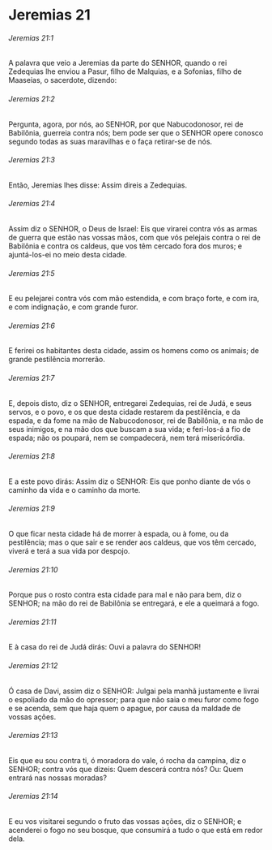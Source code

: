# Jeremias 21

###### Jeremias 21:1

A palavra que veio a Jeremias da parte do SENHOR, quando o rei Zedequias lhe enviou a Pasur, filho de Malquias, e a Sofonias, filho de Maaseias, o sacerdote, dizendo:

###### Jeremias 21:2

Pergunta, agora, por nós, ao SENHOR, por que Nabucodonosor, rei de Babilônia, guerreia contra nós; bem pode ser que o SENHOR opere conosco segundo todas as suas maravilhas e o faça retirar-se de nós.

###### Jeremias 21:3

Então, Jeremias lhes disse: Assim direis a Zedequias.

###### Jeremias 21:4

Assim diz o SENHOR, o Deus de Israel: Eis que virarei contra vós as armas de guerra que estão nas vossas mãos, com que vós pelejais contra o rei de Babilônia e contra os caldeus, que vos têm cercado fora dos muros; e ajuntá-los-ei no meio desta cidade.

###### Jeremias 21:5

E eu pelejarei contra vós com mão estendida, e com braço forte, e com ira, e com indignação, e com grande furor.

###### Jeremias 21:6

E ferirei os habitantes desta cidade, assim os homens como os animais; de grande pestilência morrerão.

###### Jeremias 21:7

E, depois disto, diz o SENHOR, entregarei Zedequias, rei de Judá, e seus servos, e o povo, e os que desta cidade restarem da pestilência, e da espada, e da fome na mão de Nabucodonosor, rei de Babilônia, e na mão de seus inimigos, e na mão dos que buscam a sua vida; e feri-los-á a fio de espada; não os poupará, nem se compadecerá, nem terá misericórdia.

###### Jeremias 21:8

E a este povo dirás: Assim diz o SENHOR: Eis que ponho diante de vós o caminho da vida e o caminho da morte.

###### Jeremias 21:9

O que ficar nesta cidade há de morrer à espada, ou à fome, ou da pestilência; mas o que sair e se render aos caldeus, que vos têm cercado, viverá e terá a sua vida por despojo.

###### Jeremias 21:10

Porque pus o rosto contra esta cidade para mal e não para bem, diz o SENHOR; na mão do rei de Babilônia se entregará, e ele a queimará a fogo.

###### Jeremias 21:11

E à casa do rei de Judá dirás: Ouvi a palavra do SENHOR!

###### Jeremias 21:12

Ó casa de Davi, assim diz o SENHOR: Julgai pela manhã justamente e livrai o espoliado da mão do opressor; para que não saia o meu furor como fogo e se acenda, sem que haja quem o apague, por causa da maldade de vossas ações.

###### Jeremias 21:13

Eis que eu sou contra ti, ó moradora do vale, ó rocha da campina, diz o SENHOR; contra vós que dizeis: Quem descerá contra nós? Ou: Quem entrará nas nossas moradas?

###### Jeremias 21:14

E eu vos visitarei segundo o fruto das vossas ações, diz o SENHOR; e acenderei o fogo no seu bosque, que consumirá a tudo o que está em redor dela.

